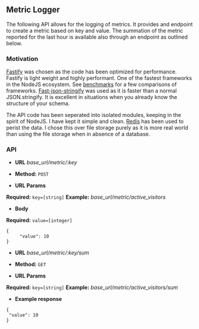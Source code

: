 ## Metric Logger

The following API allows for the logging of metrics. It provides and endpoint to create a metric based on key and value.
The summation of the metric reported for the last hour is available also through an endpoint as outlined below.

### Motivation
[Fastify](https://www.fastify.io/) was chosen as the code has been optimized for performance. Fastify is light weight and highly performant. One of the fastest frameworks in the NodeJS ecosystem.
See [benchmarks](https://www.fastify.io/benchmarks/) for a few comparisons of frameworks.
[Fast-json-stringify](https://github.com/fastify/fast-json-stringify) was used as it is faster than a normal JSON.stringify. It is excellent in situations when you already know the structure of your schema.

The API code has been seperated into isolated modules, keeping in the spirit of NodeJS. I have kept it simple and clean. [Redis](https://redis.io/) has been used to perist the data. I chose this over file storage purely as it is more real world than using the file storage when in absence of a database.

### API

* **URL**
_base_url/metric/:key_

* **Method:**
`POST`

*  **URL Params**

 **Required:**
    `key=[string]`
 **Example:**
 _base_url/metric/active_visitors_

* **Body**

 **Required:**
    `value=[integer]`
 ```
 {
	  "value": 10
 }
 ```

* **URL**
_base_url/metric/:key/sum_

* **Method:**
`GET`

*  **URL Params**

 **Required:**
    `key=[string]`
 **Example:**
 _base_url/metric/active_visitors/sum_

* **Example response**

 ```
{
  "value": 10
}
 ```
